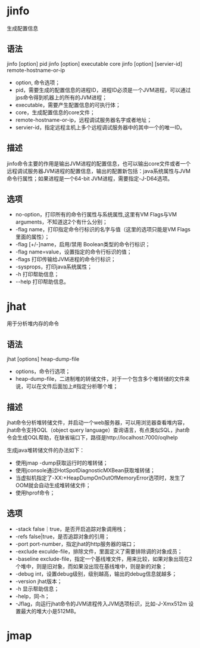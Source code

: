 # jinfo
生成配置信息
## 语法
jinfo [option] pid
jinfo [option] executable core
jinfo [option] [servier-id] remote-hostname-or-ip
- option, 命令选项；
- pid，需要生成的配置信息的进程ID，进程ID必须是一个JVM进程，可以通过jps命令得到机器上的所有的JVM进程；
- executable，需要产生配置信息的可执行体；
- core，生成配置信息的core文件；
- remote-hostname-or-ip，远程调试服务器名字或者地址；
- servier-id，指定远程主机上多个远程调试服务器中的其中一个的唯一ID。
## 描述
jinfo命令主要的作用是输出JVM进程的配置信息，也可以输出core文件或者一个远程调试服务器JVM进程的配置信息，输出的配置新包括：java系统属性与JVM命令行属性；如果进程是一个64-bit JVM进程，需要指定-J-D64选项。
## 选项
- no-option，打印所有的命令行属性与系统属性,这里有VM Flags与VM arguments，不知道这2个有什么分别；
- -flag name，打印指定命令行标识的名字与值（这里的选项只能是VM Flags里面的属性）；
- -flag [+/-]name，启用/禁用 Boolean类型的命令行标识；
- -flag name=value，设置指定的命令行标识的值；
- -flags 打印传输给JVM进程的命令行标识；
- -sysprops，打印java系统属性；
- -h 打印帮助信息；
- --help 打印帮助信息。

# jhat
用于分析堆内存的命令
## 语法
jhat [options] heap-dump-file
- options，命令行选项；
- heap-dump-file，二进制堆的转储文件，对于一个包含多个堆转储的文件来说，可以在文件后面加上#<number>指定分析哪个堆；
## 描述
jhat命令分析堆转储文件，并启动一个web服务器，可以用浏览器查看堆内容，jhat命令支持OQL（object query language）查询语言，有点类似SQL，jhat命令会生成OQL帮助，在缺省端口下，路径是http://localhost:7000/oqlhelp

生成java堆转储文件的办法如下：
- 使用jmap -dump获取运行时的堆转储；
- 使用jconsole通过HotSpotDiagnosticMXBean获取堆转储；
- 当虚拟机指定了-XX:+HeapDumpOnOutOfMemoryError选项时，发生了OOM就会自动生成堆转储文件；
- 使用hprof命令；
## 选项
- -stack false｜true，是否开启追踪对象调用栈；
- -refs false|true，是否追踪对象的引用；
- -port port-number，指定jhat的http服务器的端口；
- -exclude exculde-file，排除文件，里面定义了需要排除调的对象成员；
- -baseline exclude-file，指定一个基线堆文件，用来比较，如果对象出现在2个堆中，则是旧对象，而如果没出现在基线堆中，则是新的对象；
- -debug int，设置debug级别，级别越高，输出的debug信息就越多；
- -version jhat版本；
- -h 显示帮助信息；
- -help，同-h；
- -Jflag，向运行jhat命令的JVM进程传入JVM选项标识，比如-J-Xmx512m 设置最大的堆大小是512MB。
# jmap
